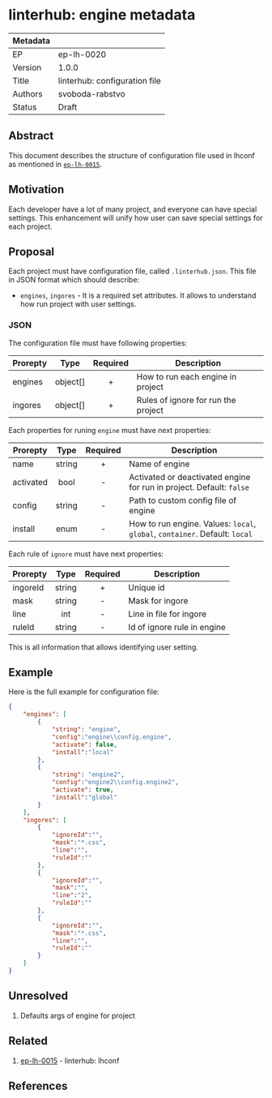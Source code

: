 # linterhub: engine metadata

| Metadata     |                                         |
| ------------ |-----------------------------------------|
| EP           | ep-lh-0020                              |
| Version      | 1.0.0                                   |
| Title        | linterhub: configuration file           |
| Authors      | svoboda-rabstvo                         |
| Status       | Draft                                   |

## Abstract

This document describes the structure of configuration file used in lhconf as mentioned in [`ep-lh-0015`](#related).

## Motivation

Each developer have a lot of many project, and everyone can have special settings.  This enhancement will unify how user can save special settings for each project.

## Proposal

Each project must have configuration file, called `.linterhub.json`. This file in JSON format which should describe:

- `engines`, `ingores` -  It is a required set attributes. It allows to understand how run project with user settings.

### JSON

The configuration file must have following properties:

| Prorepty      | Type     | Required | Description |
| -             | :-:      | :-:      | -           |
| engines       | object[] | +        | How to run each engine in project |
| ingores       | object[] | +        | Rules of ignore for run the project |

Each properties for runing `engine` must have next properties:

| Prorepty      | Type     | Required | Description |
| -             | :-:      | :-:      | -           |
| name          | string   | +        | Name of engine |
| activated     | bool     | -        | Activated or deactivated engine for run in project. Default: `false` |
| config        | string   | -        | Path to custom config file of engine |
| install       | enum     | -        | How to run engine. Values: `local`, `global`, `container`. Default: `local`|

Each rule of `ignore` must have next properties:

| Prorepty      | Type     | Required | Description |
| -             | :-:      | :-:      | -           |
| ingoreId      | string   | +        | Unique id |
| mask          | string   | -        | Mask for ingore |
| line          | int      | -        | Line in file for ingore |
| ruleId        | string   | -        | Id of ignore rule in engine |

This is all information that allows identifying user setting.

## Example

Here is the full example for configuration file:

```json
{
    "engines": [
        {
            "string": "engine",
            "config":"engine\\config.engine",
            "activate": false,
            "install":"local"
        },
        {
            "string": "engine2",
            "config":"engine2\\config.engine2",
            "activate": true,
            "install":"global"
        }
    ],
    "ingores": [
        {
            "ignoreId":"",
            "mask":"*.css",
            "line":"",
            "ruleId":""
        },
        {
            "ignoreId":"",
            "mask":"",
            "line":"2",
            "ruleId":""
        },
        {
            "ignoreId":"",
            "mask":"*.css",
            "line":"",
            "ruleId":""
        }
    ]
}
```

## Unresolved

1. Defaults args of engine for project

## Related

1. [ep-lh-0015](ep-lh-0001.md) - linterhub: lhconf

## References
